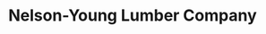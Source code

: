 ---
title: "Nelson-Young Lumber Company"
url: /evansville/nelson-young-lumber-company/
shop: trade
---